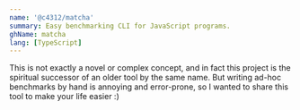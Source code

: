 ```yaml
---
name: '@c4312/matcha'
summary: Easy benchmarking CLI for JavaScript programs.
ghName: matcha
lang: [TypeScript]
---
```


This is not exactly a novel or complex concept, and in fact this project is the spiritual successor of an older tool by the same name. But writing ad-hoc benchmarks by hand is annoying and error-prone, so I wanted to share this tool to make your life easier :)
